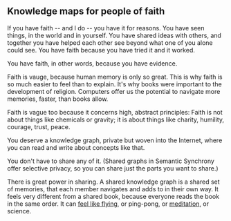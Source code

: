 Knowledge maps for people of faith
--
If you have faith -- and I do -- you have it for reasons. You have seen things, in the world and in yourself. You have shared ideas with others, and together you have helped each other see beyond what one of you alone could see. You have faith because you have tried it and it worked.

You have faith, in other words, because you have evidence.

Faith is vauge, because human memory is only so great. This is why faith is so much easier to feel than to explain. It's why books were important to the development of religion. Computers offer us the potential to navigate more memories, faster, than books allow.

Faith is vague too because it concerns high, abstract principles: Faith is not about things like chemicals or gravity; it is about things like charity, humility, courage, trust, peace.

You deserve a knowledge graph, private but woven into the Internet, where you can read and write about concepts like that.

You don't have to share any of it. (Shared graphs in Semantic Synchrony offer selective privacy, so you can share just the parts you want to share.)

There is great power in sharing. A shared knowledge graph is a shared set of memories, that each member navigates and adds to in their own way. It feels very different from a shared book, because everyone reads the book in the same order. It can [feel like flying](https://github.com/synchrony/smsn-why/blob/master/the-best-game.md), or ping-pong, or [meditation](https://github.com/synchrony/smsn-why/blob/master/contempl%2C%20expr%2C%20transc.md), or science.
